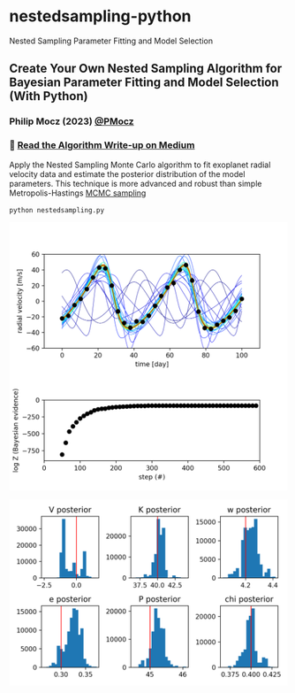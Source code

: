 # nestedsampling-python
Nested Sampling Parameter Fitting and Model Selection

## Create Your Own Nested Sampling Algorithm for Bayesian Parameter Fitting and Model Selection (With Python)

### Philip Mocz (2023) [@PMocz](https://twitter.com/PMocz)

### 📝 [Read the Algorithm Write-up on Medium](https://levelup.gitconnected.com/create-your-own-nested-sampling-algorithm-for-bayesian-parameter-fitting-and-model-selection-with-3cfdeae4afd)

Apply the Nested Sampling Monte Carlo algorithm to fit exoplanet radial 
velocity data and estimate the posterior distribution of the model 
parameters. This technique is more advanced and robust than simple 
Metropolis-Hastings [MCMC sampling](https://github.com/pmocz/mcmc-python)


```
python nestedsampling.py
```

![Simulation](./nestedsampling.png)

![Posteriors](./nestedsampling2.png)
